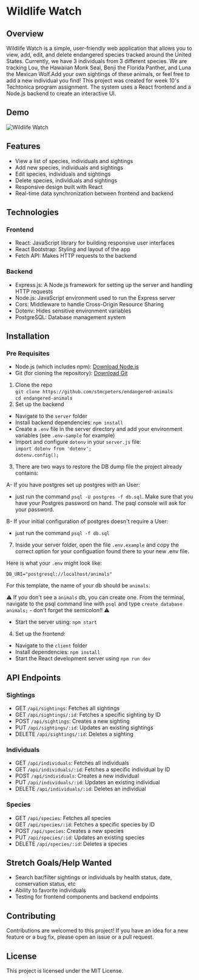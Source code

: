 # Wildlife Watch

## Overview
Wildlife Watch is a simple, user-friendly web application that allows you to view, add, edit, and delete endangered species tracked around the United States. Currently, we have 3 individuals from 3 different species. We are tracking Lou, the Hawaiian Monk Seal, Benji the Florida Panther, and Luna the Mexican Wolf.Add your own sightings of these animals, or feel free to add a new individual you find! This project was created for week 10's Techtonica program assignment. The system uses a React frontend and a Node.js backend to create an interactive UI.

## Demo
![Wildlife Watch](client/src/assets/demo.gif)

## Features
- View a list of species, individuals and sightings
- Add new species, individuals and sightings
- Edit species, individuals and sightings
- Delete species, individuals and sightings
- Responsive design built with React
- Real-time data synchronization between frontend and backend

## Technologies
### Frontend
- React: JavaScript library for building responsive user interfaces
- React Bootstrap: Styling and layout of the app
- Fetch API: Makes HTTP requests to the backend <br>
### Backend
- Express.js: A Node.js framework for setting up the server and handling HTTP requests
- Node.js: JavaScript environment used to run the Express server
- Cors: Middleware to handle Cross-Origin Resource Sharing
- Dotenv: Hides sensitive environment variables
- PostgreSQL: Database management system

## Installation
### Pre Requisites 
- Node.js (which includes npm): [Download Node.js](https://nodejs.org/en/download/package-manager)
- Git (for cloning the repository): [Download Git](https://git-scm.com/downloads)

1. Clone the repo <br>
`git clone https://github.com/stmcpeters/endangered-animals`<br>
`cd endangered-animals` 
2. Set up the backend
- Navigate to the `server` folder
- Install backend dependencies: `npm install`
- Create a `.env` file in the server directory and add your environment variables (see `.env-sample` for example)
- Import and configure `dotenv` in your `server.js` file: <br>
`import dotenv from 'dotenv';` <br>
`dotenv.config();` <br>
3. There are two ways to restore the DB dump file the project already contains: 

A- If you have postgres set up postgres with an User:  
 * just run the command `psql -U postgres -f db.sql`. Make sure that you have your Postgres password on hand. The psql console will ask for your password. 

B- If your initial configuration of postgres doesn't require a User:
* just run the command `psql -f db.sql`

7. Inside your server folder, open the file `.env.example` and copy the correct option for your configuation found there to your new .env file. 

Here is what your `.env` might look like:

```
DB_URI="postgresql://localhost/animals"
``` 
For this template, the name of your db should be `animals`.

⚠️ If you don't see a `animals` db, you can create one. From the terminal, navigate to the psql command line with `psql` and type `create database animals;` - don't forget the semicolon!! ⚠️

- Start the server using: `npm start`

4. Set up the frontend:
- Navigate to the `client` folder
- Install dependencies: `npm install`
- Start the React development server using `npm run dev`

## API Endpoints
### Sightings
- GET `/api/sightings`: Fetches all sightings
- GET `/api/sightings/:id`: Fetches a specific sighting by ID
- POST `/api/sightings`: Creates a new sighting
- PUT `/api/sightings/:id`: Updates an existing sightings
- DELETE `/api/sightings/:id`: Deletes a sighting
### Individuals
- GET `/api/individuals`: Fetches all individuals
- GET `/api/individuals/:id`: Fetches a specific individual by ID
- POST `/api/individuals`: Creates a new individual
- PUT `/api/individuals/:id`: Updates an existing individual
- DELETE `/api/individuals/:id`: Deletes an individual
### Species
- GET `/api/species`: Fetches all species
- GET `/api/species/:id`: Fetches a specific species by ID
- POST `/api/species`: Creates a new species
- PUT `/api/species/:id`: Updates an existing species
- DELETE `/api/species/:id`: Deletes a species

## Stretch Goals/Help Wanted
- Search bar/filter sightings or individuals by health status, date, conservation status, etc
- Ability to favorite individuals
- Testing for frontend components and backend endpoints

## Contributing
Contributions are welcomed to this project! If you have an idea for a new feature or a bug fix, please open an issue or a pull request.

## License
This project is licensed under the MIT License.
